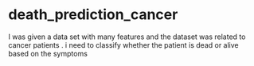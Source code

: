 # death_prediction_cancer
I was given a data set with many features and the dataset was related to cancer patients . i need to classify whether the patient is dead or alive based on the symptoms
